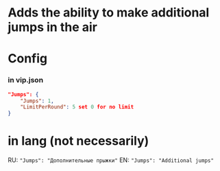 # Adds the ability to make additional jumps in the air

# Config

### in vip.json
```json
"Jumps": {
    "Jumps": 1,
    "LimitPerRound": 5 set 0 for no limit
}
```
# in lang (not necessarily)

RU: `"Jumps": "Дополнительные прыжки"`
EN: `"Jumps": "Additional jumps"`
